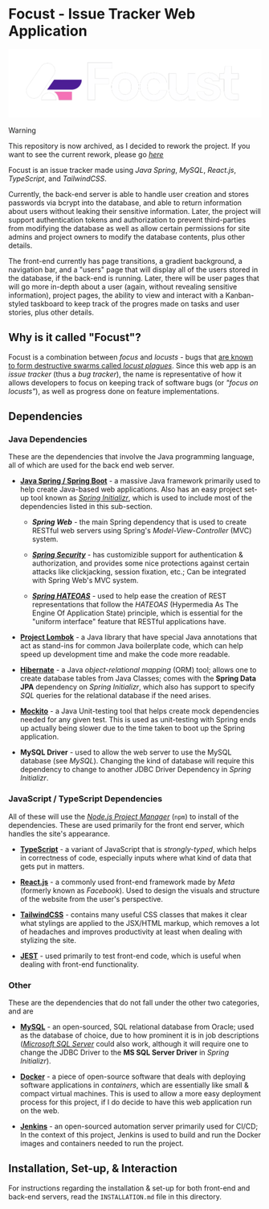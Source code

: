# Focust - Issue Tracker Web Application
![Banner for Focust](./references/banner.png)

> [!WARNING]
> This repository is now archived, as I decided to rework the project. If you want to see the current rework, please go [*here*](https://github.com/allandeboe/focust)

Focust is an issue tracker made using *Java Spring*, *MySQL*, *React.js*, *TypeScript*, and *TailwindCSS*. 

Currently, the back-end server is able to handle user creation and stores passwords via bcrypt into the database, and able to return information about users without leaking their sensitive information. Later, the project will support authentication tokens and authorization to prevent third-parties from modifying the database as well as allow certain permissions for site admins and project owners to modify the database contents, plus other details. 

The front-end currently has page transitions, a gradient background, a navigation bar, and a "users" page that will display all of the users stored in the database, if the back-end is running. Later, there will be user pages that will go more in-depth about a user (again, without revealing sensitive information), project pages, the ability to view and interact with a Kanban-styled taskboard to keep track of the progres made on tasks and user stories, plus other details.

## Why is it called "Focust"?
Focust is a combination between *focus* and *locusts* - bugs that [are known to form destructive swarms called *locust plagues*](https://www.livescience.com/locusts.html). Since this web app is an *issue tracker* (thus a *bug tracker*), the name is representative of how it allows developers to focus on keeping track of software bugs (or *"focus on locusts"*), as well as progress done on feature implementations.

## Dependencies

### Java Dependencies
These are the dependencies that involve the Java programming language, all of which are used for the back end web server.

* [**Java Spring / Spring Boot**](https://spring.io/) - a massive Java framework primarily used to help create Java-based web applications. Also has an easy project set-up tool known as [*Spring Initializr*](https://start.spring.io/), which is used to include most of the dependencies listed in this sub-section.

    * ***Spring Web*** - the main Spring dependency that is used to create RESTful web servers using Spring's *Model-View-Controller* (MVC) system.

    * [***Spring Security***](https://spring.io/projects/spring-security) - has customizible support for authentication & authorization, and provides some nice protections against certain attacks like clickjacking, session fixation, etc.; Can be integrated with Spring Web's MVC system.

    * [***Spring HATEOAS***](https://spring.io/projects/spring-hateoas) - used to help ease the creation of REST representations that follow the *HATEOAS* (Hypermedia As The Engine Of Application State) principle, which is essential for the "uniform interface" feature that RESTful applications have.

* [**Project Lombok**](https://projectlombok.org/) - a Java library that have special Java annotations that act as stand-ins for common Java boilerplate code, which can help speed up development time and make the code more readable.

* [**Hibernate**](https://hibernate.org/) - a Java *object-relational mapping* (ORM) tool; allows one to create database tables from Java Classes; comes with the **Spring Data JPA** dependency on *Spring Initializr*, which also has support to specify *SQL* queries for the relational database if the need arises.

* [**Mockito**](https://site.mockito.org/) - a Java Unit-testing tool that helps create mock dependencies needed for any given test. This is used as unit-testing with Spring ends up actually being slower due to the time taken to boot up the Spring application. 

* **MySQL Driver** - used to allow the web server to use the MySQL database (see *MySQL*). Changing the kind of database will require this dependency to change to another JDBC Driver Dependency in *Spring Initializr*.

### JavaScript / TypeScript Dependencies
All of these will use the [*Node.js Project Manager*](https://www.npmjs.com/) (`npm`) to install of the dependencies. These are used primarily for the front end server, which handles the site's appearance.

* [**TypeScript**](https://www.typescriptlang.org/) - a variant of JavaScript that is *strongly-typed*, which helps in correctness of code, especially inputs where what kind of data that gets put in matters.

* [**React.js**](https://react.dev/) - a commonly used front-end framework made by *Meta* (formerly known as *Facebook*). Used to design the visuals and structure of the website from the user's perspective.

* [**TailwindCSS**](https://tailwindcss.com/) - contains many useful CSS classes that makes it clear what stylings are applied to the JSX/HTML markup, which removes a lot of headaches and improves productivity at least when dealing with stylizing the site.

* [**JEST**](https://jestjs.io/) - used primarily to test front-end code, which is useful when dealing with front-end functionality.

### Other
These are the dependencies that do not fall under the other two categories, and are 

* [**MySQL**](https://www.mysql.com/) - an open-sourced, SQL relational database from Oracle; used as the database of choice, due to how prominent it is in job descriptions ([*Microsoft SQL Server*](https://www.microsoft.com/en-us/sql-server/sql-server-downloads) could also work, although it will require one to change the JDBC Driver to the **MS SQL Server Driver** in *Spring Initializr*).

* [**Docker**](https://www.docker.com/) - a piece of open-source software that deals with deploying software applications in *containers*, which are essentially like small & compact virtual machines. This is used to allow a more easy deployment process for this project, if I do decide to have this web application run on the web. 

* [**Jenkins**](https://www.jenkins.io/) - an open-sourced automation server primarily used for CI/CD; In the context of this project, Jenkins is used to build and run the Docker images and containers needed to run the project.

## Installation, Set-up, & Interaction
For instructions regarding the installation & set-up for both front-end and back-end servers, read the `INSTALLATION.md` file in this directory.
